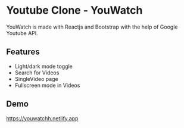 
# Youtube Clone - YouWatch 

YouWatch is made with Reactjs and Bootstrap with the help of Google Youtube API.


## Features

- Light/dark mode toggle
- Search for Videos
- SingleVideo page
- Fullscreen mode in Videos



## Demo

https://youwatchh.netlify.app
